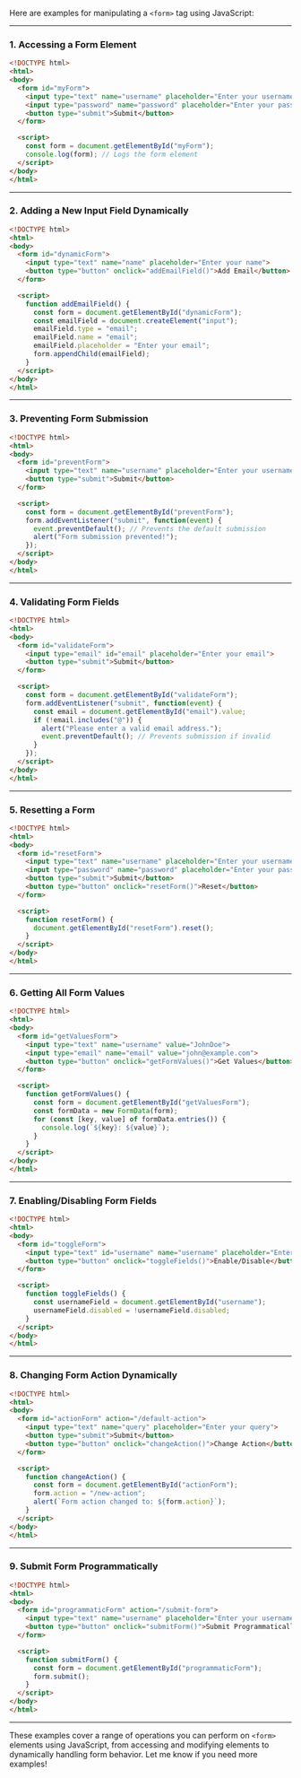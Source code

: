 Here are examples for manipulating a `<form>` tag using JavaScript:

---

### **1. Accessing a Form Element**
```html
<!DOCTYPE html>
<html>
<body>
  <form id="myForm">
    <input type="text" name="username" placeholder="Enter your username">
    <input type="password" name="password" placeholder="Enter your password">
    <button type="submit">Submit</button>
  </form>

  <script>
    const form = document.getElementById("myForm");
    console.log(form); // Logs the form element
  </script>
</body>
</html>
```

---

### **2. Adding a New Input Field Dynamically**
```html
<!DOCTYPE html>
<html>
<body>
  <form id="dynamicForm">
    <input type="text" name="name" placeholder="Enter your name">
    <button type="button" onclick="addEmailField()">Add Email</button>
  </form>

  <script>
    function addEmailField() {
      const form = document.getElementById("dynamicForm");
      const emailField = document.createElement("input");
      emailField.type = "email";
      emailField.name = "email";
      emailField.placeholder = "Enter your email";
      form.appendChild(emailField);
    }
  </script>
</body>
</html>
```

---

### **3. Preventing Form Submission**
```html
<!DOCTYPE html>
<html>
<body>
  <form id="preventForm">
    <input type="text" name="username" placeholder="Enter your username">
    <button type="submit">Submit</button>
  </form>

  <script>
    const form = document.getElementById("preventForm");
    form.addEventListener("submit", function(event) {
      event.preventDefault(); // Prevents the default submission
      alert("Form submission prevented!");
    });
  </script>
</body>
</html>
```

---

### **4. Validating Form Fields**
```html
<!DOCTYPE html>
<html>
<body>
  <form id="validateForm">
    <input type="email" id="email" placeholder="Enter your email">
    <button type="submit">Submit</button>
  </form>

  <script>
    const form = document.getElementById("validateForm");
    form.addEventListener("submit", function(event) {
      const email = document.getElementById("email").value;
      if (!email.includes("@")) {
        alert("Please enter a valid email address.");
        event.preventDefault(); // Prevents submission if invalid
      }
    });
  </script>
</body>
</html>
```

---

### **5. Resetting a Form**
```html
<!DOCTYPE html>
<html>
<body>
  <form id="resetForm">
    <input type="text" name="username" placeholder="Enter your username">
    <input type="password" name="password" placeholder="Enter your password">
    <button type="submit">Submit</button>
    <button type="button" onclick="resetForm()">Reset</button>
  </form>

  <script>
    function resetForm() {
      document.getElementById("resetForm").reset();
    }
  </script>
</body>
</html>
```

---

### **6. Getting All Form Values**
```html
<!DOCTYPE html>
<html>
<body>
  <form id="getValuesForm">
    <input type="text" name="username" value="JohnDoe">
    <input type="email" name="email" value="john@example.com">
    <button type="button" onclick="getFormValues()">Get Values</button>
  </form>

  <script>
    function getFormValues() {
      const form = document.getElementById("getValuesForm");
      const formData = new FormData(form);
      for (const [key, value] of formData.entries()) {
        console.log(`${key}: ${value}`);
      }
    }
  </script>
</body>
</html>
```

---

### **7. Enabling/Disabling Form Fields**
```html
<!DOCTYPE html>
<html>
<body>
  <form id="toggleForm">
    <input type="text" id="username" name="username" placeholder="Enter your username">
    <button type="button" onclick="toggleFields()">Enable/Disable</button>
  </form>

  <script>
    function toggleFields() {
      const usernameField = document.getElementById("username");
      usernameField.disabled = !usernameField.disabled;
    }
  </script>
</body>
</html>
```

---

### **8. Changing Form Action Dynamically**
```html
<!DOCTYPE html>
<html>
<body>
  <form id="actionForm" action="/default-action">
    <input type="text" name="query" placeholder="Enter your query">
    <button type="submit">Submit</button>
    <button type="button" onclick="changeAction()">Change Action</button>
  </form>

  <script>
    function changeAction() {
      const form = document.getElementById("actionForm");
      form.action = "/new-action";
      alert(`Form action changed to: ${form.action}`);
    }
  </script>
</body>
</html>
```

---

### **9. Submit Form Programmatically**
```html
<!DOCTYPE html>
<html>
<body>
  <form id="programmaticForm" action="/submit-form">
    <input type="text" name="username" placeholder="Enter your username">
    <button type="button" onclick="submitForm()">Submit Programmatically</button>
  </form>

  <script>
    function submitForm() {
      const form = document.getElementById("programmaticForm");
      form.submit();
    }
  </script>
</body>
</html>
```

---

These examples cover a range of operations you can perform on `<form>` elements using JavaScript, from accessing and modifying elements to dynamically handling form behavior. Let me know if you need more examples!